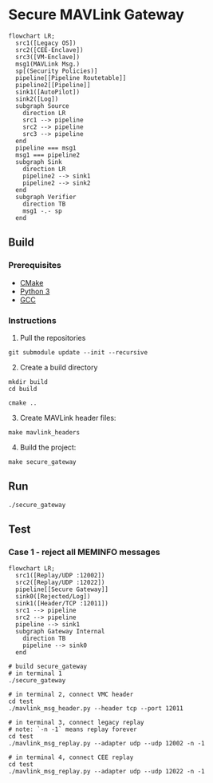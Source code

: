 # Secure MAVLink Gateway

```mermaid
flowchart LR;
  src1([Legacy OS])
  src2([CEE-Enclave])
  src3([VM-Enclave])
  msg1(MAVLink Msg.)
  sp[(Security Policies)]
  pipeline[[Pipeline Routetable]]
  pipeline2[[Pipeline]]
  sink1([AutoPilot])
  sink2([Log])
  subgraph Source
    direction LR
    src1 --> pipeline
    src2 --> pipeline
    src3 --> pipeline
  end
  pipeline === msg1
  msg1 === pipeline2
  subgraph Sink
    direction LR
    pipeline2 --> sink1
    pipeline2 --> sink2
  end
  subgraph Verifier
    direction TB
    msg1 -.- sp
  end
```

## Build

### Prerequisites

* [CMake](https://cmake.org/)
* [Python 3](https://www.python.org/)
* [GCC](https://gcc.gnu.org/)

### Instructions

1. Pull the repositories
```shell
git submodule update --init --recursive
```

2. Create a build directory
```shell
mkdir build
cd build

cmake ..
```

3. Create MAVLink header files:
```shell
make mavlink_headers
```

4. Build the project:
```shell
make secure_gateway
```

## Run

```shell
./secure_gateway
```

## Test

### Case 1 - reject all MEMINFO messages

```mermaid
flowchart LR;
  src1([Replay/UDP :12002])
  src2([Replay/UDP :12022])
  pipeline[[Secure Gateway]]
  sink0([Rejected/Log])
  sink1([Header/TCP :12011])
  src1 --> pipeline
  src2 --> pipeline
  pipeline --> sink1
  subgraph Gateway Internal
    direction TB
    pipeline --> sink0
  end
```


```shell
# build secure_gateway
# in terminal 1
./secure_gateway

# in terminal 2, connect VMC header
cd test
./mavlink_msg_header.py --header tcp --port 12011

# in terminal 3, connect legacy replay
# note: `-n -1` means replay forever
cd test
./mavlink_msg_replay.py --adapter udp --udp 12002 -n -1

# in terminal 4, connect CEE replay
cd test
./mavlink_msg_replay.py --adapter udp --udp 12022 -n -1
```

